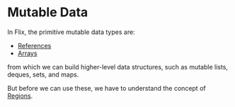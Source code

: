 # Mutable Data

In Flix, the primitive mutable data types are:

- [References](./references.md)
- [Arrays](./arrays.md)

from which we can build higher-level data structures, such as mutable lists, deques, sets, and maps.

But before we can use these, we have to understand the concept of [Regions](./regions.md).
